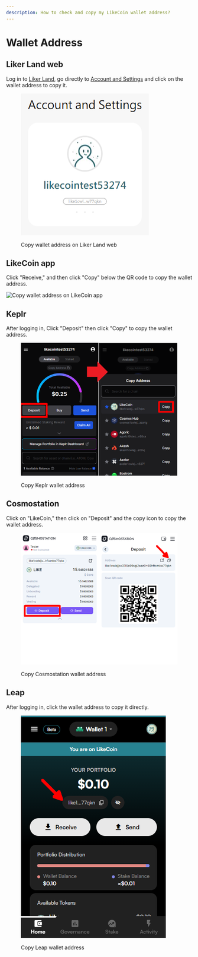 ```yaml
---
description: How to check and copy my LikeCoin wallet address?
---
```


# Wallet Address

## Liker Land web

Log in to [Liker Land](https://liker.land/), go directly to [Account and Settings](../../depub/liker-land/) and click on the wallet address to copy it.

<figure><img src="../../.gitbook/assets/Liker Land Wallet Address-en.png" alt=""><figcaption><p>Copy wallet address on Liker Land web</p></figcaption></figure>

## LikeCoin app

Click "Receive," and then click "Copy" below the QR code to copy the wallet address.

![Copy wallet address on LikeCoin app](<../../.gitbook/assets/wallet address liker land app en.png>)

## Keplr

After logging in, Click "Deposit" then click "Copy" to copy the wallet address.

<figure><img src="../../.gitbook/assets/Keplr wallet address.png" alt=""><figcaption><p>Copy Keplr wallet address</p></figcaption></figure>

## Cosmostation

Click on "LikeCoin," then click on "Deposit" and the copy icon to copy the wallet address.

<figure><img src="../../.gitbook/assets/Comostation wallet address.png" alt=""><figcaption><p>Copy Cosmostation wallet address</p></figcaption></figure>

## Leap

After logging in, click the wallet address to copy it directly.

<figure><img src="../../.gitbook/assets/Leap wallet address.png" alt=""><figcaption><p>Copy Leap wallet address</p></figcaption></figure>
